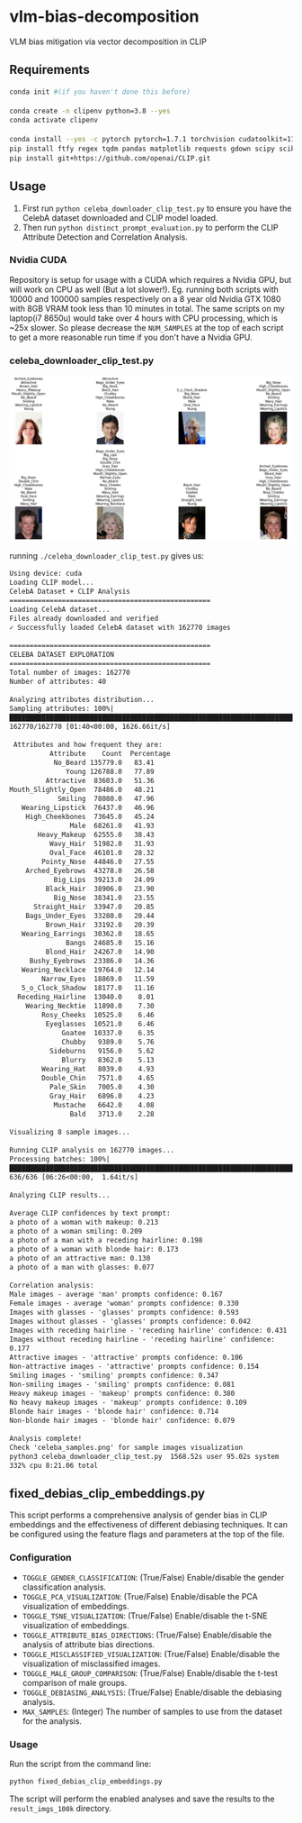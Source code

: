 # vlm-bias-decomposition

VLM bias mitigation via vector decomposition in CLIP

## Requirements

```bash
conda init #(if you haven't done this before)

conda create -n clipenv python=3.8 --yes
conda activate clipenv

conda install --yes -c pytorch pytorch=1.7.1 torchvision cudatoolkit=11.0
pip install ftfy regex tqdm pandas matplotlib requests gdown scipy scikit-learn seaborn adjustText
pip install git+https://github.com/openai/CLIP.git
```


## Usage

1. First run `python celeba_downloader_clip_test.py` to ensure you have the CelebA dataset downloaded and CLIP model loaded.
2. Then run `python distinct_prompt_evaluation.py` to perform the CLIP Attribute Detection and Correlation Analysis.


### Nvidia CUDA

Repository is setup for usage with a CUDA which requires a Nvidia GPU, but will work on CPU as well (But a lot slower!). 
Eg. running both scripts with 10000 and 100000 samples respectively on a 8 year old Nvidia GTX 1080 with 8GB VRAM took less than 10 minutes in total.
The same scripts on my laptop(i7 8650u) would take over 4 hours with CPU processing, which is ~25x slower.
So please decrease the `NUM_SAMPLES` at the top of each script to get a more reasonable run time if you don't have a Nvidia GPU.

### celeba_downloader_clip_test.py



![img](./celeba_demo.png)

running `./celeba_downloader_clip_test.py` gives us: 
```
Using device: cuda
Loading CLIP model...
CelebA Dataset + CLIP Analysis
==================================================
Loading CelebA dataset...
Files already downloaded and verified
✓ Successfully loaded CelebA dataset with 162770 images

==================================================
CELEBA DATASET EXPLORATION
==================================================
Total number of images: 162770
Number of attributes: 40

Analyzing attributes distribution...
Sampling attributes: 100%|████████████████████████████████████████████████████████████████████████████| 162770/162770 [01:40<00:00, 1626.66it/s]

 Attributes and how frequent they are:
          Attribute    Count  Percentage
           No_Beard 135779.0   83.41
              Young 126788.0   77.89
         Attractive  83603.0   51.36
Mouth_Slightly_Open  78486.0   48.21
            Smiling  78080.0   47.96
   Wearing_Lipstick  76437.0   46.96
    High_Cheekbones  73645.0   45.24
               Male  68261.0   41.93
       Heavy_Makeup  62555.0   38.43
          Wavy_Hair  51982.0   31.93
          Oval_Face  46101.0   28.32
        Pointy_Nose  44846.0   27.55
    Arched_Eyebrows  43278.0   26.58
           Big_Lips  39213.0   24.09
         Black_Hair  38906.0   23.90
           Big_Nose  38341.0   23.55
      Straight_Hair  33947.0   20.85
    Bags_Under_Eyes  33280.0   20.44
         Brown_Hair  33192.0   20.39
   Wearing_Earrings  30362.0   18.65
              Bangs  24685.0   15.16
         Blond_Hair  24267.0   14.90
     Bushy_Eyebrows  23386.0   14.36
   Wearing_Necklace  19764.0   12.14
        Narrow_Eyes  18869.0   11.59
   5_o_Clock_Shadow  18177.0   11.16
  Receding_Hairline  13040.0    8.01
    Wearing_Necktie  11890.0    7.30
        Rosy_Cheeks  10525.0    6.46
         Eyeglasses  10521.0    6.46
             Goatee  10337.0    6.35
             Chubby   9389.0    5.76
          Sideburns   9156.0    5.62
             Blurry   8362.0    5.13
        Wearing_Hat   8039.0    4.93
        Double_Chin   7571.0    4.65
          Pale_Skin   7005.0    4.30
          Gray_Hair   6896.0    4.23
           Mustache   6642.0    4.08
               Bald   3713.0    2.28

Visualizing 8 sample images...

Running CLIP analysis on 162770 images...
Processing batches: 100%|█████████████████████████████████████████████████████████████████████████████████████| 636/636 [06:26<00:00,  1.64it/s]

Analyzing CLIP results...

Average CLIP confidences by text prompt:
a photo of a woman with makeup: 0.213
a photo of a woman smiling: 0.209
a photo of a man with a receding hairline: 0.198
a photo of a woman with blonde hair: 0.173
a photo of an attractive man: 0.130
a photo of a man with glasses: 0.077

Correlation analysis:
Male images - average 'man' prompts confidence: 0.167
Female images - average 'woman' prompts confidence: 0.330
Images with glasses - 'glasses' prompts confidence: 0.593
Images without glasses - 'glasses' prompts confidence: 0.042
Images with receding hairline - 'receding hairline' confidence: 0.431
Images without receding hairline - 'receding hairline' confidence: 0.177
Attractive images - 'attractive' prompts confidence: 0.106
Non-attractive images - 'attractive' prompts confidence: 0.154
Smiling images - 'smiling' prompts confidence: 0.347
Non-smiling images - 'smiling' prompts confidence: 0.081
Heavy makeup images - 'makeup' prompts confidence: 0.380
No heavy makeup images - 'makeup' prompts confidence: 0.109
Blonde hair images - 'blonde hair' confidence: 0.714
Non-blonde hair images - 'blonde hair' confidence: 0.079

Analysis complete!
Check 'celeba_samples.png' for sample images visualization
python3 celeba_downloader_clip_test.py  1568.52s user 95.02s system 332% cpu 8:21.06 total
```




## fixed_debias_clip_embeddings.py

This script performs a comprehensive analysis of gender bias in CLIP embeddings and the effectiveness of different debiasing techniques. It can be configured using the feature flags and parameters at the top of the file.

### Configuration

- `TOGGLE_GENDER_CLASSIFICATION`: (True/False) Enable/disable the gender classification analysis.
- `TOGGLE_PCA_VISUALIZATION`: (True/False) Enable/disable the PCA visualization of embeddings.
- `TOGGLE_TSNE_VISUALIZATION`: (True/False) Enable/disable the t-SNE visualization of embeddings.
- `TOGGLE_ATTRIBUTE_BIAS_DIRECTIONS`: (True/False) Enable/disable the analysis of attribute bias directions.
- `TOGGLE_MISCLASSIFIED_VISUALIZATION`: (True/False) Enable/disable the visualization of misclassified images.
- `TOGGLE_MALE_GROUP_COMPARISON`: (True/False) Enable/disable the t-test comparison of male groups.
- `TOGGLE_DEBIASING_ANALYSIS`: (True/False) Enable/disable the debiasing analysis.
- `MAX_SAMPLES`: (Integer) The number of samples to use from the dataset for the analysis.

### Usage

Run the script from the command line:

```bash
python fixed_debias_clip_embeddings.py
```

The script will perform the enabled analyses and save the results to the `result_imgs_100k` directory.
